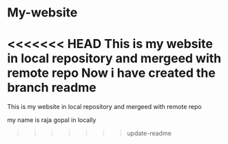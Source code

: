 # My-website

<<<<<<< HEAD
This is my website in local repository and mergeed with remote repo 
Now i have created the branch readme
=======
This is my website in local repository and mergeed with remote repo  

my name is raja gopal in locally
>>>>>>> update-readme
